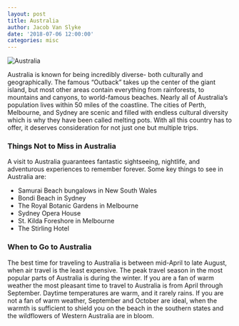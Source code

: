 ```yaml
---
layout: post
title: Australia
author: Jacob Van Slyke
date: '2018-07-06 12:00:00'
categories: misc
---
```


![Australia](https://live.staticflickr.com/3624/3378236565_9fcd8f33c6_b.jpg)

Australia is known for being incredibly diverse- both culturally and geographically. The famous “Outback” takes up the center of the giant island, but most other areas contain everything from rainforests, to mountains and canyons, to world-famous beaches. Nearly all of Australia’s population lives within 50 miles of the coastline. The cities of Perth, Melbourne, and Sydney are scenic and filled with endless cultural diversity which is why they have been called melting pots. With all this country has to offer, it deserves consideration for not just one but multiple trips.

### Things Not to Miss in Australia
A visit to Australia guarantees fantastic sightseeing, nightlife, and adventurous experiences to remember forever. Some key things to see in Australia are:

 * Samurai Beach bungalows in New South Wales
 * Bondi Beach in Sydney
 * The Royal Botanic Gardens in Melbourne
 * Sydney Opera House
 * St. Kilda Foreshore in Melbourne
 * The Stirling Hotel

### When to Go to Australia
The best time for traveling to Australia is between mid-April to late August, when air travel is the least expensive. The peak travel season in the most popular parts of Australia is during the winter. If you are a fan of warm weather the most pleasant time to travel to Australia is from April through September. Daytime temperatures are warm, and it rarely rains. If you are not a fan of warm weather, September and October are ideal, when the warmth is sufficient to shield you on the beach in the southern states and the wildflowers of Western Australia are in bloom.
